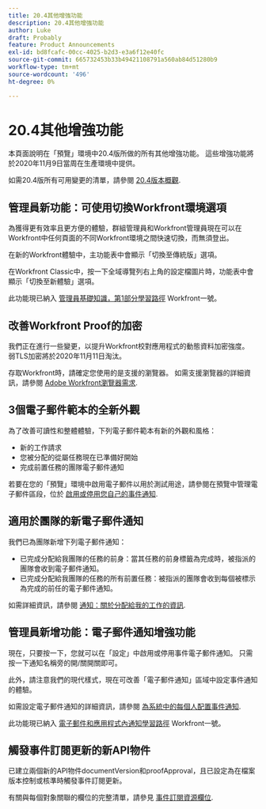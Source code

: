 ```yaml
---
title: 20.4其他增強功能
description: 20.4其他增強功能
author: Luke
draft: Probably
feature: Product Announcements
exl-id: bd8fcafc-00cc-4025-b2d3-e3a6f12e40fc
source-git-commit: 665732453b33b49421108791a560ab84d51280b9
workflow-type: tm+mt
source-wordcount: '496'
ht-degree: 0%

---
```


# 20.4其他增強功能

本頁面說明在「預覽」環境中20.4版所做的所有其他增強功能。 這些增強功能將於2020年11月9日當周在生產環境中提供。

如需20.4版所有可用變更的清單，請參閱 [20.4版本概觀](../../../product-announcements/product-releases/20.4-release-activity/20-4-release-overview.md).

## 管理員新功能：可使用切換Workfront環境選項

為獲得更有效率且更方便的體驗，群組管理員和Workfront管理員現在可以在Workfront中任何頁面的不同Workfront環境之間快速切換，而無須登出。

在新的Workfront體驗中，主功能表中會顯示「切換至傳統版」選項。

在Workfront Classic中，按一下全域導覽列右上角的設定檔圖片時，功能表中會顯示「切換至新體驗」選項。

此功能現已納入 [管理員基礎知識，第1部分學習路徑](https://one.workfront.com/s/learningpath3/administrator-fundamentals-in-the-new-workfront-experience-part-2-user-organizat-20Y0z000000bmAXEAY) Workfront一號。

## 改善Workfront Proof的加密

我們正在進行一些變更，以提升Workfront校對應用程式的動態資料加密強度。 弱TLS加密將於2020年11月11日淘汰。

存取Workfront時，請確定您使用的是支援的瀏覽器。 如需支援瀏覽器的詳細資訊，請參閱 [Adobe Workfront瀏覽器需求](../../../workfront-basics/workfront-browser-requirements.md).

## 3個電子郵件範本的全新外觀

為了改善可讀性和整體體驗，下列電子郵件範本有新的外觀和風格：

* 新的工作請求
* 您被分配的從屬任務現在已準備好開始
* 完成前置任務的團隊電子郵件通知

若要在您的「預覽」環境中啟用電子郵件以用於測試用途，請參閱在預覽中管理電子郵件區段，位於 [啟用或停用您自己的事件通知](../../../workfront-basics/using-notifications/activate-or-deactivate-your-own-event-notifications.md).

## 適用於團隊的新電子郵件通知

我們已為團隊新增下列電子郵件通知：

* 已完成分配給我團隊的任務的前身：當其任務的前身標籤為完成時，被指派的團隊會收到電子郵件通知。
* 已完成分配給我團隊的任務的所有前置任務：被指派的團隊會收到每個被標示為完成的前任的電子郵件通知。

如需詳細資訊，請參閱 [通知：關於分配給我的工作的資訊](../../../workfront-basics/using-notifications/notifications-information-about-work-assigned-to-me.md).

## 管理員新增功能：電子郵件通知增強功能

現在，只要按一下，您就可以在「設定」中啟用或停用事件電子郵件通知。 只需按一下通知名稱旁的開/關開關即可。

此外，請注意我們的現代樣式，現在可改善「電子郵件通知」區域中設定事件通知的體驗。

如需設定電子郵件通知的詳細資訊，請參閱 [為系統中的每個人配置事件通知](../../../administration-and-setup/manage-workfront/emails/configure-event-notifications-for-everyone-in-the-system.md).

此功能現已納入 [電子郵件和應用程式內通知學習路徑](https://one.workfront.com/s/learningpath2/email-and-in-app-notifications-in-the-new-workfront-experience-20Y4X000000CaZGUA0) Workfront一號。

## 觸發事件訂閱更新的新API物件

已建立兩個新的API物件documentVersion和proofApproval，且已設定為在檔案版本控制或核準時觸發事件訂閱更新。

有關與每個對象關聯的欄位的完整清單，請參見 [事件訂閱資源欄位](../../../wf-api/api/event-sub-resource-fields.md).
